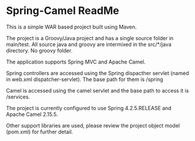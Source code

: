 # Spring-Camel ReadMe
This is a simple WAR based project built using Maven.

The project is a Groovy/Java project and has a single source folder in main/test.
All source java and groovy are intermixed in the src/*/java directory. No groovy folder.

The application supports Spring MVC and Apache Camel.

Spring controllers are accessed using the Spring dispacther servlet (named in web.xml dispatcher-servlet). The base path for them is /spring

Camel is accessed using the camel servlet and the base path to access it is /services.

The project is currently configured to use Spring 4.2.5.RELEASE and Apache Camel 2.15.5.

Other support libraries are used, please review the project object model (pom.xml) for further detail.
